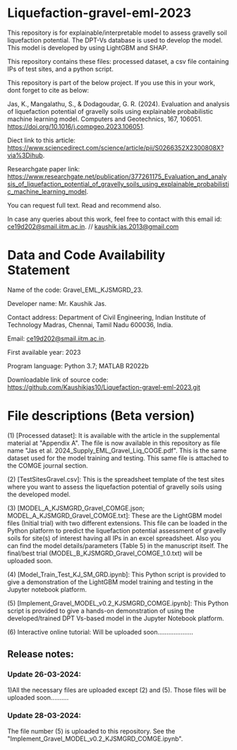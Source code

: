 # Liquefaction-gravel-eml-2023
This repository is for explainable/interpretable model to assess gravelly soil liquefaction potential. The DPT-Vs database is used to develop the model. This model is developed by using LightGBM and SHAP.

This repository contains these files: processed dataset, a csv file containing IPs of test sites, and a python script. 

This repository is part of the below project. If you use this in your work, dont forget to cite as below:

Jas, K., Mangalathu, S., & Dodagoudar, G. R. (2024). Evaluation and analysis of liquefaction potential of gravelly soils using explainable probabilistic machine learning model. Computers and Geotechnics, 167, 106051. https://doi.org/10.1016/j.compgeo.2023.106051. 

Diect link to this article: https://www.sciencedirect.com/science/article/pii/S0266352X2300808X?via%3Dihub. 

Researchgate paper link:
https://www.researchgate.net/publication/377261175_Evaluation_and_analysis_of_liquefaction_potential_of_gravelly_soils_using_explainable_probabilistic_machine_learning_model. 

You can request full text. Read and recommend also.

In case any queries about this work, feel free to contact with this email id: ce19d202@smail.iitm.ac.in. // kaushik.jas.2013@gmail.com

# Data and Code Availability Statement

Name of the code: Gravel_EML_KJSMGRD_23.

Developer name: Mr. Kaushik Jas. 

Contact address: Department of Civil Engineering, Indian Institute of Technology Madras, Chennai, Tamil Nadu 600036, India.

Email: ce19d202@smail.iitm.ac.in. 

First available year: 2023

Program language: Python 3.7; MATLAB R2022b

Downloadable link of source code: https://github.com/Kaushikjas10/Liquefaction-gravel-eml-2023.git 

# File descriptions (Beta version)

(1) [Processed dataset]: It is available with the article in the supplemental material at "Appendix A". The file is now available in this repository as file name "Jas et al. 2024_Supply_EML_Gravel_Liq_COGE.pdf".
This is the same dataset used for the model training and testing. This same file is attached to the COMGE journal section.

(2) [TestSitesGravel.csv]: This is the  spreadsheet template of the test sites where you want to assess the liquefaction potential of gravelly soils using the developed model.

(3) [MODEL_A_KJSMGRD_Gravel_COMGE.json; MODEL_A_KJSMGRD_Gravel_COMGE.txt]: These are the LightGBM model files (Initial trial) with two different extensions. This file can be loaded in the Python platform to predict the liquefaction potential assessment of gravelly soils for site(s) of interest having all IPs in an excel spreadsheet. Also you can find the model details/parameters (Table 5) in the manuscript itself. The final/best trial (MODEL_B_KJSMGRD_Gravel_COMGE_1.0.txt) will be uploaded soon.

(4) [Model_Train_Test_KJ_SM_GRD.ipynb]: This Python script is provided to give a demonstration of the LightGBM model training and testing in the Jupyter notebook platform.

(5) [Implement_Gravel_MODEL_v0.2_KJSMGRD_COMGE.ipynb]: This Python script is provided to give a hands-on demonstration of using the developed/trained DPT Vs-based model in the Jupyter Notebook platform.

(6) Interactive online tutorial: Will be uploaded soon....................

## Release notes:
### Update 26-03-2024: 
1)All the necessary files are uploaded except (2) and (5). Those files will be uploaded soon..........

### Update 28-03-2024:
The file number (5) is uploaded to this repository. See the "Implement_Gravel_MODEL_v0.2_KJSMGRD_COMGE.ipynb".
